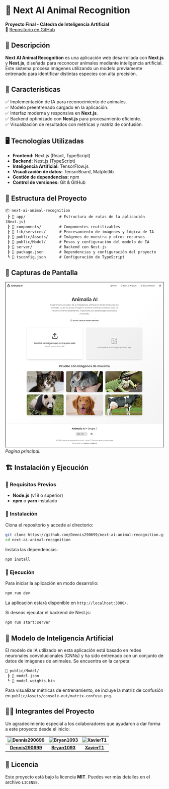 # 🧠 Next AI Animal Recognition  

**Proyecto Final - Cátedra de Inteligencia Artificial**  
📍 [Repositorio en GitHub](https://github.com/Dennis290699/next-ai-animal-recognition.git)  

## 📌 Descripción  
**Next AI Animal Recognition** es una aplicación web desarrollada con **Next.js** y **Nest.js**, diseñada para reconocer animales mediante inteligencia artificial. Este sistema procesa imágenes utilizando un modelo previamente entrenado para identificar distintas especies con alta precisión.  

## 🚀 Características  
✅ Implementación de IA para reconocimiento de animales.  
✅ Modelo preentrenado cargado en la aplicación.  
✅ Interfaz moderna y responsiva en **Next.js**.  
✅ Backend optimizado con **Nest.js** para procesamiento eficiente.  
✅ Visualización de resultados con métricas y matriz de confusión.  

## 🖥️ Tecnologías Utilizadas  
- **Frontend:** Next.js (React, TypeScript)  
- **Backend:** Nest.js (TypeScript)  
- **Inteligencia Artificial:** TensorFlow.js  
- **Visualización de datos:** TensorBoard, Matplotlib  
- **Gestión de dependencias:** npm  
- **Control de versiones:** Git & GitHub  

## 📂 Estructura del Proyecto  
```
📦 next-ai-animal-recognition
 ┣ 📂 app/               # Estructura de rutas de la aplicación (Next.js)
 ┣ 📂 components/        # Componentes reutilizables
 ┣ 📂 lib/services/      # Procesamiento de imágenes y lógica de IA
 ┣ 📂 public/Assets/     # Imágenes de muestra y otros recursos
 ┣ 📂 public/Model/      # Pesos y configuración del modelo de IA
 ┣ 📂 server/            # Backend con Nest.js
 ┣ 📜 package.json       # Dependencias y configuración del proyecto
 ┗ 📜 tsconfig.json      # Configuración de TypeScript
```

## 📸 Capturas de Pantalla  
![Interfaz de la Aplicación](./public/Screenshots/Animalia-AI.png)  
*Pagina principal.*  

## 🏗️ Instalación y Ejecución  

### 🔹 Requisitos Previos  
- **Node.js** (v18 o superior)  
- **npm** o **yarn** instalado  

### 🔹 Instalación  
Clona el repositorio y accede al directorio:  
```bash
git clone https://github.com/Dennis290699/next-ai-animal-recognition.git
cd next-ai-animal-recognition
```
Instala las dependencias:  
```bash
npm install
```

### 🔹 Ejecución  
Para iniciar la aplicación en modo desarrollo:  
```bash
npm run dev
```
La aplicación estará disponible en `http://localhost:3000/`.  

Si deseas ejecutar el backend de Nest.js:  
```bash
npm run start:server
```

## 🧠 Modelo de Inteligencia Artificial  
El modelo de IA utilizado en esta aplicación está basado en redes neuronales convolucionales (CNNs) y ha sido entrenado con un conjunto de datos de imágenes de animales. Se encuentra en la carpeta:  
```
📂 public/Model/
 ┣ 📜 model.json
 ┗ 📜 model.weights.bin
```
Para visualizar métricas de entrenamiento, se incluye la matriz de confusión en `public/Assets/console-out/matrix-confuse.png`.  

## 👨‍💻 Integrantes del Proyecto  

Un agradecimiento especial a los colaboradores que ayudaron a dar forma a este proyecto desde el inicio:

| ![Dennis290699](https://github.com/Dennis290699.png) | ![Bryan1093](https://github.com/Bryan1093.png) | ![XavierT1](https://github.com/XavierT1.png) |
|:-------------------------------------------------:|:-------------------------------------------------:|:-------------------------------------------------:|
| **[Dennis290699](https://github.com/Dennis290699)**   | **[Bryan1093](https://github.com/Bryan1093)**   | **[XavierT1](https://github.com/XavierT1)**   |


## 📜 Licencia  
Este proyecto está bajo la licencia **MIT**. Puedes ver más detalles en el archivo `LICENSE`.  
